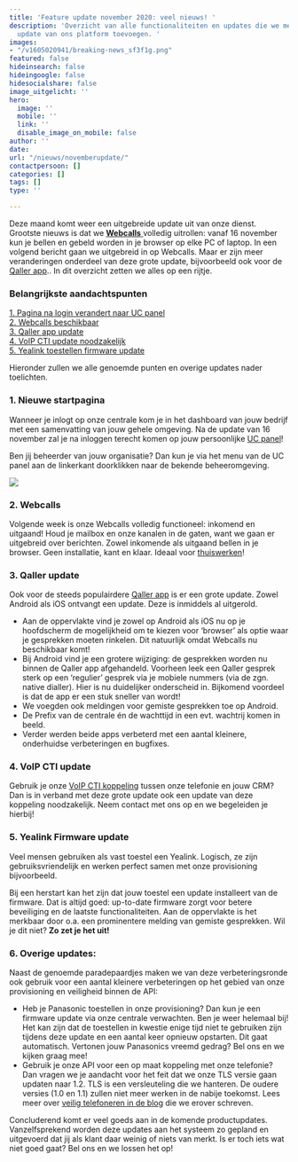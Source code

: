 ```yaml
---
title: 'Feature update november 2020: veel nieuws! '
description: 'Overzicht van alle functionaliteiten en updates die we met de nieuwste
  update van ons platform toevoegen. '
images:
- "/v1605020941/breaking-news_sf3f1g.png"
featured: false
hideinsearch: false
hideingoogle: false
hidesocialshare: false
image_uitgelicht: ''
hero:
  image: ''
  mobile: ''
  link: ''
  disable_image_on_mobile: false
author: ''
date: 
url: "/nieuws/novemberupdate/"
contactpersoon: []
categories: []
tags: []
type: ''

---
```

Deze maand komt weer een uitgebreide update uit van onze dienst. Grootste nieuws is dat we [**Webcalls** ](https://www.callvoip.nl/telefonie/functionaliteiten/webcalls/)volledig uitrollen: vanaf 16 november kun je bellen en gebeld worden in je browser op elke PC of laptop. In een volgend bericht gaan we uitgebreid in op Webcalls. Maar er zijn meer veranderingen onderdeel van deze grote update, bijvoorbeeld ook voor de [Qaller app](https://www.callvoip.nl/telefonie/qaller/).. In dit overzicht zetten we alles op een rijtje.

<h3>Belangrijkste aandachtspunten</h3>

<a href="#1">1. Pagina na login verandert naar UC panel</a><br>
<a href="#2">2. Webcalls beschikbaar</a><br>
<a href="#3">3. Qaller app update</a><br>
<a href="#4">4. VoIP CTI update noodzakelijk</a><br>
<a href="#5">5. Yealink toestellen firmware update</a>

Hieronder zullen we alle genoemde punten en overige updates nader toelichten.
<div id="1">

<h3>1. Nieuwe startpagina</h3></div>

Wanneer je inlogt op onze centrale kom je in het dashboard van jouw bedrijf met een samenvatting van jouw gehele omgeving. Na de update van 16 november zal je na inloggen terecht komen op jouw persoonlijke [UC panel](https://www.callvoip.nl/telefonie/ucpanel/)!

Ben jij beheerder van jouw organisatie? Dan kun je via het menu van de UC panel aan de linkerkant doorklikken naar de bekende beheeromgeving.

![](https://res.cloudinary.com/callvoip/image/upload/v1605187419/UC-beheerder_yuwjuu.png)


<div id="2">

<h3>2. Webcalls</h3></div>

Volgende week is onze Webcalls volledig functioneel: inkomend en uitgaand! Houd je mailbox en onze kanalen in de gaten, want we gaan er uitgebreid over berichten. Zowel inkomende als uitgaand bellen in je browser. Geen installatie, kant en klaar. Ideaal voor [thuiswerken]()!
<div id="3">

<h3>3. Qaller update</h3></div>

Ook voor de steeds populairdere [Qaller app](https://www.callvoip.nl/telefonie/qaller/) is er een grote update. Zowel Android als iOS ontvangt een update. Deze is inmiddels al uitgerold.

* Aan de oppervlakte vind je zowel op Android als iOS nu op je hoofdscherm de mogelijkheid om te kiezen voor ‘browser’ als optie waar je gesprekken moeten rinkelen. Dit natuurlijk omdat Webcalls nu beschikbaar komt!
* Bij Android vind je een grotere wijziging: de gesprekken worden nu binnen de Qaller app afgehandeld. Voorheen leek een Qaller gesprek sterk op een ‘regulier’ gesprek via je mobiele nummers (via de zgn. native dialler). Hier is nu duidelijker onderscheid in. Bijkomend voordeel is dat de app er een stuk sneller van wordt!
* We voegden ook meldingen voor gemiste gesprekken toe op Android.
* De Prefix van de centrale én de wachttijd in een evt. wachtrij komen in beeld.
* Verder werden beide apps verbeterd met een aantal kleinere, onderhuidse verbeteringen en bugfixes.
  <div id="4">

<h3>4. VoIP CTI update</h3></div>

Gebruik je onze [VoIP CTI koppeling](https://www.callvoip.nl/telefonie/integratiemetcrm/) tussen onze telefonie en jouw CRM? Dan is in verband met deze grote update ook een update van deze koppeling noodzakelijk. Neem contact met ons op en we begeleiden je hierbij!
<div id="5">

<h3>5. Yealink Firmware update</h3></div>

Veel mensen gebruiken als vast toestel een Yealink. Logisch, ze zijn gebruiksvriendelijk en werken perfect samen met onze provisioning bijvoorbeeld.

Bij een herstart kan het zijn dat jouw toestel een update installeert van de firmware. Dat is altijd goed: up-to-date firmware zorgt voor betere beveiliging en de laatste functionaliteiten. Aan de oppervlakte is het merkbaar door o.a. een prominentere melding van gemiste gesprekken. Wil je dit niet? **Zo zet je het uit!**
<div id="6">

<h3>6. Overige updates:</h3></div>

Naast de genoemde paradepaardjes maken we van deze verbeteringsronde ook gebruik voor een aantal kleinere verbeteringen op het gebied van onze provisioning en veiligheid binnen de API:

* Heb je Panasonic toestellen in onze provisioning? Dan kun je een firmware update via onze centrale verwachten. Ben je weer helemaal bij! Het kan zijn dat de toestellen in kwestie enige tijd niet te gebruiken zijn tijdens deze update en een aantal keer opnieuw opstarten. Dit gaat automatisch. Vertonen jouw Panasonics vreemd gedrag? Bel ons en we kijken graag mee!
* Gebruik je onze API voor een op maat koppeling met onze telefonie? Dan vragen we je aandacht voor het feit dat we onze TLS versie gaan updaten naar 1.2. TLS is een versleuteling die we hanteren. De oudere versies (1.0 en 1.1) zullen niet meer werken in de nabije toekomst. Lees meer over [veilig telefoneren in de blog](https://www.callvoip.nl/blog-veiligheid/) die we erover schreven.

Concluderend komt er veel goeds aan in de komende productupdates. Vanzelfsprekend worden deze updates aan het systeem zo gepland en uitgevoerd dat jij als klant daar weinig of niets van merkt. Is er toch iets wat niet goed gaat? Bel ons en we lossen het op!
